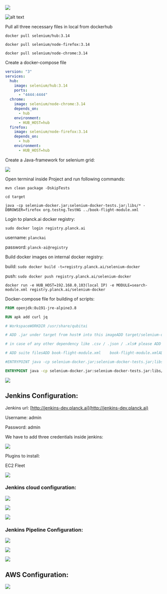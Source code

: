 ![](/api/v3/attachments/108/content)

![alt text](https://github.com/adityaver2701/selenium-docker/blob/master/images/Selenium-local.PNG?raw=true)

Pull all three necessary files in local from dockerhub

`docker pull selenium/hub:3.14`

`docker pull selenium/node-firefox:3.14`

`docker pull selenium/node-chrome:3.14`

Create a docker-compose file

```yaml
version: "3"
services:
  hub:
    image: selenium/hub:3.14
    ports:
      - "4444:4444"
  chrome:
    image: selenium/node-chrome:3.14
    depends_on:
      - hub
    environment:
      - HUB_HOST=hub
  firefox:
    image: selenium/node-firefox:3.14
    depends_on:
      - hub
    environment:
      - HUB_HOST=hub
```

Create a Java-framework for selenium grid:

![](/api/v3/attachments/109/content)

Open terminal inside Project and run following commands:

`mvn clean package -DskipTests`

`cd target`

`java -cp selenium-docker.jar;selenium-docker-tests.jar;libs/* -DBROWSER=firefox org.testng.TestNG ../book-flight-module.xml`

Login to planck.ai docker registry:

`sudo docker login registry.planck.ai`

username: `planckai`

password: `planck-ai@registry`

Build docker images on internal docker registry:

build: `sudo docker build -t=registry.planck.ai/selenium-docker`

push: `sudo docker push registry.planck.ai/selenium-docker`

`docker run -e HUB_HOST=192.168.0.103(local IP) -e MODULE=search-module.xml registry.planck.ai/selenium-docker`

Docker-compose file for building of scripts:

```dockerfile
FROM openjdk:8u191-jre-alpine3.8

RUN apk add curl jq

# WorkspaceWORKDIR /usr/share/qubitai

# ADD .jar under target from host# into this imageADD target/selenium-docker.jar    selenium-docker.jarADD target/selenium-docker-tests.jar  selenium-docker-tests.jarADD target/libs       libs

# in case of any other dependency like .csv / .json / .xls# please ADD that as well

# ADD suite filesADD book-flight-module.xml    book-flight-module.xmlADD search-module.xml     search-module.xml

#ENTRYPOINT java -cp selenium-docker.jar;selenium-docker-tests.jar;libs/* -DBROWSER=$BROWSER -DHUB_HOST =$HUB_HOST org.testng.TestNG $MODULE

ENTRYPOINT java -cp selenium-docker.jar:selenium-docker-tests.jar:libs/* \   -DHUB_HOST=$HUB_HOST \   -DBROWSER=$BROWSER \   org.testng.TestNG $MODULE
```

![](/api/v3/attachments/110/content)

## Jenkins Configuration:

Jenkins url: [http://jenkins-dev.planck.ai](http://jenkins-dev.planck.ai)

Username: admin

Password: admin

We have to add three credentials inside jenkins:

![](/api/v3/attachments/116/content)

Plugins to install:

EC2 Fleet

![](/api/v3/attachments/117/content)

### Jenkins cloud configuration:

![](/api/v3/attachments/118/content)

![](/api/v3/attachments/119/content)

![](/api/v3/attachments/120/content)

### Jenkins Pipeline Configuration:

![](/api/v3/attachments/121/content)

![](/api/v3/attachments/111/content)

![](/api/v3/attachments/112/content)

## AWS Configuration:

![](/api/v3/attachments/113/content)